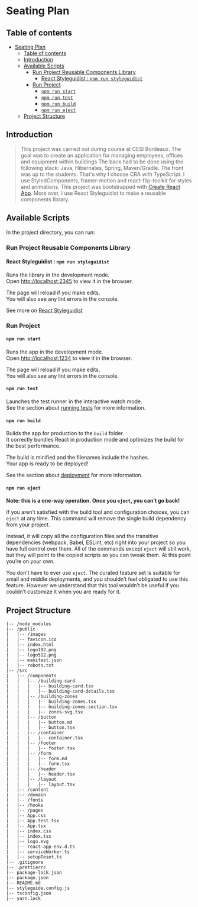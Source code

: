 
# Seating Plan 

## Table of contents

- [Seating Plan](#seating-plan)
  - [Table of contents](#table-of-contents)
  - [Introduction](#introduction)
  - [Available Scripts](#available-scripts)
    - [Run Project Reusable Components Library](#run-project-reusable-components-library)
      - [React Styleguidist : `npm run styleguidist`](#react-styleguidist--npm-run-styleguidist)
    - [Run Project](#run-project)
      - [`npm run start`](#npm-run-start)
      - [`npm run test`](#npm-run-test)
      - [`npm run build`](#npm-run-build)
      - [`npm run eject`](#npm-run-eject)
  - [Project Structure](#project-structure)



## Introduction

> This project was carried out during course at CESI Bordeaux.
> The goal was to create an application for managing employees, offices and equipment within buildings
> The back had to be done using the following stack: Java, Hibernates, Spring, Maven/Gradle.
> The front was up to the students. That's why I choose CRA with TypeScript. I use StyledComponents, framer-motion and react-flip-toolkit for styles and animations. This project was bootstrapped with [Create React App](https://github.com/facebook/create-react-app).
> More over, I use React Styleguidist to make a reusable components library.


## Available Scripts

In the project directory, you can run:


### Run Project Reusable Components Library 

#### React Styleguidist : `npm run styleguidist`

Runs the library in the development mode.<br />
Open [http://localhost:2345](http://localhost:2345) to view it in the browser.

The page will reload if you make edits.<br />
You will also see any lint errors in the console.

See more on [React Styleguidist](https://react-styleguidist.js.org/)


### Run Project 

#### `npm run start`

Runs the app in the development mode.<br />
Open [http://localhost:1234](http://localhost:1234) to view it in the browser.

The page will reload if you make edits.<br />
You will also see any lint errors in the console.

#### `npm run test`

Launches the test runner in the interactive watch mode.<br />
See the section about [running tests](https://facebook.github.io/create-react-app/docs/running-tests) for more information.

#### `npm run build`

Builds the app for production to the `build` folder.<br />
It correctly bundles React in production mode and optimizes the build for the best performance.

The build is minified and the filenames include the hashes.<br />
Your app is ready to be deployed!

See the section about [deployment](https://facebook.github.io/create-react-app/docs/deployment) for more information.

#### `npm run eject`

**Note: this is a one-way operation. Once you `eject`, you can’t go back!**

If you aren’t satisfied with the build tool and configuration choices, you can `eject` at any time. This command will remove the single build dependency from your project.

Instead, it will copy all the configuration files and the transitive dependencies (webpack, Babel, ESLint, etc) right into your project so you have full control over them. All of the commands except `eject` will still work, but they will point to the copied scripts so you can tweak them. At this point you’re on your own.

You don’t have to ever use `eject`. The curated feature set is suitable for small and middle deployments, and you shouldn’t feel obligated to use this feature. However we understand that this tool wouldn’t be useful if you couldn’t customize it when you are ready for it.


## Project Structure

```
|-- /node_modules
|-- /public
|   |-- /images
|   |-- favicon.ico
|   |-- index.html
|   |-- logo192.png
|   |-- logo512.png
|   |-- manifest.json
|   |-- robots.txt
|-- /src
|   |-- /components
|   |   |-- /building-card
|   |   |   |-- building-card.tsx
|   |   |   |-- building-card-details.tsx
|   |   |-- /building-zones
|   |   |   |-- building-zones.tsx
|   |   |   |-- building-zones-section.tsx
|   |   |   |-- zones-svg.tsx
|   |   |-- /button
|   |   |   |-- button.md
|   |   |   |-- button.tsx
|   |   |-- /container
|   |   |   |-- container.tsx
|   |   |-- /footer
|   |   |   |-- footer.tsx
|   |   |-- /form
|   |   |   |-- form.md
|   |   |   |-- form.tsx
|   |   |-- /header
|   |   |   |-- header.tsx
|   |   |-- /layout
|   |   |   |-- layout.tsx
|   |-- /content
|   |-- /domain
|   |-- /fonts
|   |-- /hooks
|   |-- /pages
|   |-- App.css
|   |-- App.test.tsx
|   |-- App.tsx
|   |-- index.css
|   |-- index.tsx
|   |-- logo.svg
|   |-- react-app-env.d.ts
|   |-- serviceWorker.ts
|   |-- setupTeset.ts
|-- .gitignore
|-- .prettierrc
|-- package-lock.json
|-- package.json
|-- README.md
|-- styleguide.config.js
|-- tsconfig.json
|-- yarn.lock
```